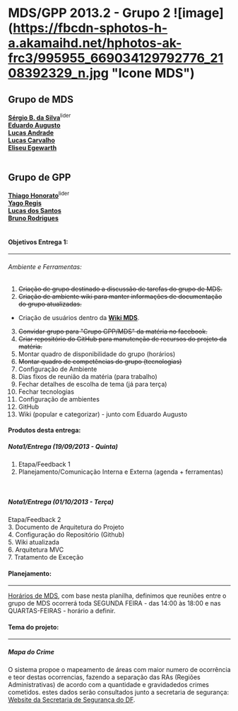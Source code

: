 MDS/GPP 2013.2 - Grupo 2 ![image] (https://fbcdn-sphotos-h-a.akamaihd.net/hphotos-ak-frc3/995955_669034129792776_2108392329_n.jpg "Icone MDS")
==========

## Grupo de MDS

[__Sérgio B. da Silva__](https://www.facebook.com/sergio.bezerradasilva)<sup>lider</sup><br>
[__Eduardo Augusto__](https://www.facebook.com/EduardoRaTiM)<br>
[__Lucas Andrade__](https://www.facebook.com/lucas.andrade.r)<br>
[__Lucas Carvalho__](https://www.facebook.com/lucas.fcc)<br>
[__Eliseu Egewarth__](https://www.facebook.com/eliseuegewarth)
<br><br>

## Grupo de GPP

[__Thiago Honorato__](https://www.facebook.com/thiago.honorato.165)<sup>lider</sup><br>
[__Yago Regis__](https://www.facebook.com/yago.regis)<br>
[__Lucas dos Santos__](https://www.facebook.com/lucas.dossantos.393)<br>
[__Bruno Rodrigues__](https://www.facebook.com/brunounbgama)
<br><br>

#### Objetivos Entrega 1:
------------------

###### Ambiente e Ferramentas:
1. <del>Criação de grupo destinado a discussão de tarefas do grupo de MDS.<del>
2. <del>Criação de ambiente wiki para manter informações de documentação do grupo atualizadas.<del>
 * Criação de usuários dentro da [__Wiki MDS__](http://164.41.57.25/wiki/index.php).
3. <del>Convidar grupo para "Grupo GPP/MDS" da matéria no facebook.<del>
4. <del>Criar repositório do GitHub para manutenção de recursos do projeto da matéria.<del>
5. Montar quadro de disponibilidade do grupo (horários)
6. <del>Montar quadro de competências do grupo (tecnologias)<del>
7. Configuração de Ambiente
8. Dias fixos de reunião da matéria (para trabalho)
9. Fechar detalhes de escolha de tema (já para terça)
10. Fechar tecnologias
11. Configuração de ambientes
12. GitHub
13. Wiki (popular e categorizar) - junto com Eduardo Augusto


#### Produtos desta entrega:
##### Nota1/Entrega (19/09/2013 - Quinta)
1. Etapa/Feedback 1<br>
2. Planejamento/Comunicação Interna e Externa (agenda + ferramentas)<br>
<br>

##### Nota1/Entrega (01/10/2013 - Terça)
Etapa/Feedback 2<br>
3. Documento de Arquitetura do Projeto<br>
4. Configuração do Repositório (Github)<br>
5. Wiki atualizada<br>
6. Arquitetura MVC<br>
7. Tratamento de Exceção

#### Planejamento:
------------------

[Horários de MDS](http://doodle.com/muhrqd5uxyigu9ts), com base nesta planilha, definimos que reuniões entre o grupo de MDS
ocorrerá toda SEGUNDA FEIRA - das 14:00 às 18:00 e nas QUARTAS-FEIRAS - horário a definir.


#### Tema do projeto:
------------------

##### Mapa do Crime
O sistema propoe o mapeamento de áreas com maior numero de ocorrência e teor destas ocorrencias, fazendo a separação das RAs (Regiões Administrativas) de acordo com a quantidade e gravidadedos crimes cometidos. estes dados serão consultados junto a secretaria de segurança:
[Website da Secretaria de Segurança do DF](http://www.ssp.df.gov.br/).

